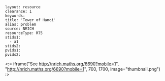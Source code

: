 ````
layout: resource
clearance: 1
keywords:
title: 'Tower of Hanoi'
alias: problem
source: NRICH
resourceType: RT5
stids1: 
  - a1
stids2:
pvids1:
pvids2:

````

<:= iframe("See http://nrich.maths.org/6690?mobile=1", "http://nrich.maths.org/6690?mobile=1", 700, 1700, image="thumbnail.png") :>

